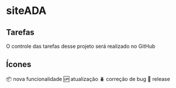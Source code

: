 # siteADA

## Tarefas
O controle das tarefas desse projeto será realizado no GitHub

## Ícones
:package: nova funcionalidade
:up: atualização
:beetle: correção de bug
:checkered_flag: release
